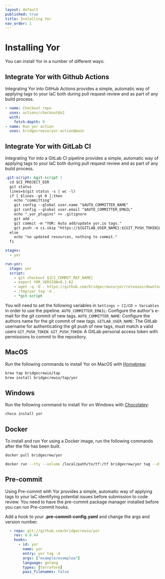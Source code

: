 ```yaml
---
layout: default
published: true
title: Installing Yor
nav_order: 1
---
```


# Installing Yor
You can install Yor in a number of different ways:

## Integrate Yor with Github Actions
Integrating Yor into GitHub Actions provides a simple, automatic way of applying tags to your IaC both
during pull request review and as part of any build process.
```yaml
- name: Checkout repo
  uses: actions/checkout@v2
  with:
    fetch-depth: 0
- name: Run yor action
  uses: bridgecrewio/yor-action@main
```

## Integrate Yor with GitLab CI
Integrating Yor into a GitLab CI pipeline provides a simple, automatic way of applying tags to your IaC both
during pull request review and as part of any build process.
```yaml
.git-script: &git-script |
  cd $CI_PROJECT_DIR
  git status
  lines=$(git status -s | wc -l)
  if [ $lines -gt 0 ];then
    echo "committing"
    git config --global user.name "$AUTO_COMMITTER_NAME"
    git config --global user.email "$AUTO_COMMITTER_EMAIL"
    echo ".yor_plugins" >> .gitignore
    git add .
    git commit -m "YOR: Auto add/update yor.io tags."
    git push -o ci.skip "https://${GITLAB_USER_NAME}:${GIT_PUSH_TOKEN}@${CI_REPOSITORY_URL#*@}"
  else
    echo "no updated resources, nothing to commit."
  fi

stages:
  - yor

run-yor:    
  stage: yor
  script:
    - git checkout ${CI_COMMIT_REF_NAME}
    - export YOR_VERSION=0.1.62
    - wget -q -O - https://github.com/bridgecrewio/yor/releases/download/${YOR_VERSION}/yor_${YOR_VERSION}_linux-amd64.tar.gz | tar -xvz -C /tmp
    - /tmp/yor tag -d .
    - *git-script
```

You will need to set the following variables in `Settings > CI/CD > Variables` in order to use the pipeline.
`AUTO_COMMITTER_EMAIL`: Configure the author's e-mail for the git commit of new tags.
`AUTO_COMMITTER_NAME`: Configure the authors name for the git commit of new tags.
`GITLAB_USER_NAME`: The GitLab username for authenticating the git push of new tags, must match a valid users `GIT_PUSH_TOKEN`.
`GIT_PUSH_TOKEN`: A GitLab personal access token with permissions to commit to the repository.


## MacOS
Run the following commands to install Yor on MacOS with [Homebrew](https://brew.sh/):
```sh
brew tap bridgecrewio/tap
brew install bridgecrewio/tap/yor
```

## Windows
Run the following command to install Yor on Windows with [Chocolatey](https://chocolatey.org/install):
```sh
choco install yor
```

## Docker
To install and run Yor using a Docker image, run the following commands after the file has been built.
```sh
docker pull bridgecrew/yor

docker run --tty --volume /local/path/to/tf:/tf bridgecrew/yor tag --directory /tf
```

## Pre-commit
Using Pre-commit with Yor provides a simple, automatic way of applying tags to your IaC identifying potential issues before submission to code review.
You need to have the pre-commit package manager installed before you can run Pre-commit hooks.

Add a hook to your **.pre-commit-config.yaml** and change the args and version number.
```yaml
  - repo: git://github.com/bridgecrewio/yor
    rev: 0.0.44
    hooks:
      - id: yor
        name: yor
        entry: yor tag -d
        args: ["example/examplea"]
        language: golang
        types: [terraform]
        pass_filenames: false
```
